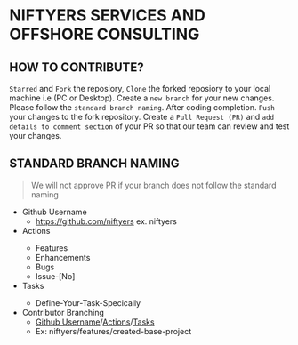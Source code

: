 # NIFTYERS SERVICES AND OFFSHORE CONSULTING

## HOW TO CONTRIBUTE?
`Starred` and `Fork` the reposiory, `Clone` the forked reposiory to your local machine i.e (PC or Desktop).
Create a `new branch` for your new changes. Please follow the `standard branch naming`.
After coding completion. `Push` your changes to the fork repository.
Create a `Pull Request (PR)` and `add details to comment section` of your PR so that our team can review and test your changes.

## STANDARD BRANCH NAMING
> We will not approve PR if your branch does not follow the standard naming
* <a name="Username"><a/>Github Username
  - https://github.com/niftyers ex. niftyers
* <a name="Actions"><a/>Actions
  - Features
  - Enhancements
  - Bugs
  - Issue-[No]
* <a name="Tasks"><a/>Tasks
  - Define-Your-Task-Specically
* Contributor Branching
  - [Github Username](#Username)/[Actions](#Actions)/[Tasks](#Tasks)
  - Ex: niftyers/features/created-base-project
